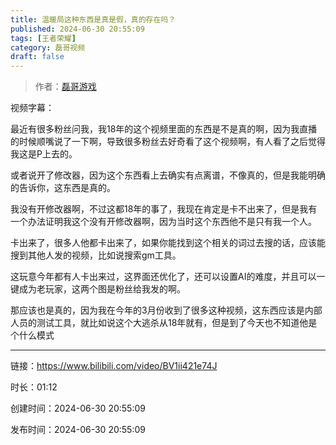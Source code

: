 ```yaml
---
title: 温暖局这种东西是真是假，真的存在吗？
published: 2024-06-30 20:55:09
tags: [王者荣耀]
category: 磊哥视频
draft: false
---
```



> 作者：[磊哥游戏](https://space.bilibili.com/268941858?spm_id_from=333.788.upinfo.head.click)

视频字幕：

最近有很多粉丝问我，我18年的这个视频里面的东西是不是真的啊，因为我直播的时候顺嘴说了一下啊，导致很多粉丝去好奇看了这个视频啊，有人看了之后觉得我这是P上去的。

或者说开了修改器，因为这个东西看上去确实有点离谱，不像真的，但是我能明确的告诉你，这东西是真的。

我没有开修改器啊，不过这都18年的事了，我现在肯定是卡不出来了，但是我有一个办法证明我这个没有开修改器啊，因为当时这个东西他不是只有我一个人。

卡出来了，很多人他都卡出来了，如果你能找到这个相关的词过去搜的话，应该能搜到其他人发的视频，比如说搜索gm工具。

这玩意今年都有人卡出来过，这界面还优化了，还可以设置AI的难度，并且可以一键成为老玩家，这两个图是粉丝给我发的啊。

那应该也是真的，因为我在今年的3月份收到了很多这种视频，这东西应该是内部人员的测试工具，就比如说这个大逃杀从18年就有，但是到了今天也不知道他是个什么模式

---


链接：https://www.bilibili.com/video/BV1ii421e74J



时长：01:12

创建时间：2024-06-30 20:55:09

发布时间：2024-06-30 20:55:09
